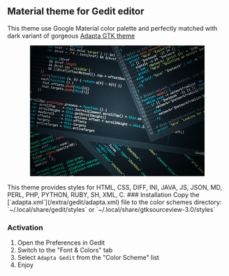 ## Material theme for Gedit editor
This theme use Google Material color palette and perfectly matched with dark variant of gorgeous [Adapta GTK theme](https://github.com/adapta-project/adapta-gtk-theme)  
<p align="center">
    <img src=https://github.com/adapta-project/adapta-github-resources/blob/master/images/screenshot.png alt="Gedit Material">
</p>
This theme provides styles for HTML, CSS, DIFF, INI, JAVA, JS, JSON, MD, PERL, PHP, PYTHON, RUBY, SH, XML, C.  
### Installation  
Copy the [`adapta.xml`](/extra/gedit/adapta.xml) file to the color schemes directory:  
`~/.local/share/gedit/styles` or `~/.local/share/gtksourceview-3.0/styles`

### Activation
  1. Open the Preferences in Gedit
  2. Switch to the "Font & Colors" tab
  3. Select `Adapta Gedit` from the "Color Scheme" list
  4. Enjoy
